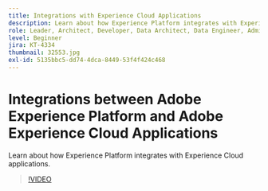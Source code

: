 ```yaml
---
title: Integrations with Experience Cloud Applications
description: Learn about how Experience Platform integrates with Experience Cloud applications.
role: Leader, Architect, Developer, Data Architect, Data Engineer, Admin, User
level: Beginner
jira: KT-4334
thumbnail: 32553.jpg
exl-id: 5135bbc5-dd74-4dca-8449-53f4f424c468
---
```

# Integrations between Adobe Experience Platform and Adobe Experience Cloud Applications

Learn about how Experience Platform integrates with Experience Cloud applications.

>[!VIDEO](https://video.tv.adobe.com/v/32553?quality=12&learn=on)


